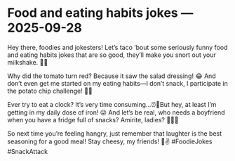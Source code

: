 # Food and eating habits jokes — 2025-09-28

Hey there, foodies and jokesters! Let’s taco ‘bout some seriously funny food and eating habits jokes that are so good, they’ll make you snort out your milkshake. 🍔🤣

Why did the tomato turn red? Because it saw the salad dressing! 😂 And don’t even get me started on my eating habits—I don’t snack, I participate in the potato chip challenge! 🥔💪

Ever try to eat a clock? It’s very time consuming…⏰🍴But hey, at least I’m getting in my daily dose of iron! 😜 And let’s be real, who needs a boyfriend when you have a fridge full of snacks? Amirite, ladies? 💁‍♀️🍕

So next time you’re feeling hangry, just remember that laughter is the best seasoning for a good meal! Stay cheesy, my friends! 🧀✌️ #FoodieJokes #SnackAttack